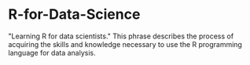 # R-for-Data-Science
"Learning R for data scientists." This phrase describes the process of acquiring the skills and knowledge necessary to use the R programming language for data analysis.

